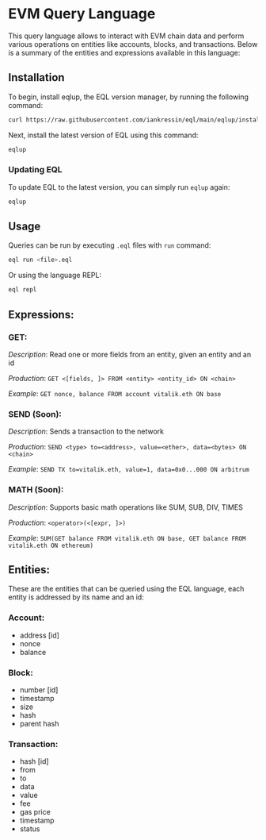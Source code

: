 # EVM Query Language

This query language allows to interact with EVM chain data and perform various operations on entities like accounts, blocks, and transactions. Below is a summary of the entities and expressions available in this language:

## Installation
To begin, install eqlup, the EQL version manager, by running the following command:
```bash
curl https://raw.githubusercontent.com/iankressin/eql/main/eqlup/install.sh | sh
````

Next, install the latest version of EQL using this command:
```bash
eqlup
```

### Updating EQL
To update EQL to the latest version, you can simply run `eqlup` again:
```bash
eqlup
```
## Usage

Queries can be run by executing `.eql` files with `run` command:
```bash
eql run <file>.eql
```

Or using the language REPL:
```bash
eql repl
```

## Expressions:
### GET:
*Description*: Read one or more fields from an entity, given an entity and an id

*Production*: `GET <[fields, ]> FROM <entity> <entity_id> ON <chain>`

*Example*: `GET nonce, balance FROM account vitalik.eth ON base`

### SEND (Soon):
*Description*: Sends a transaction to the network

*Production*:  `SEND <type> to=<address>, value=<ether>, data=<bytes> ON <chain>`

*Example*: `SEND TX to=vitalik.eth, value=1, data=0x0...000 ON arbitrum`

### MATH (Soon):
*Description*: Supports basic math operations like SUM, SUB, DIV, TIMES

*Production*: `<operator>(<[expr, ]>)`

*Example*: `SUM(GET balance FROM vitalik.eth ON base, GET balance FROM vitalik.eth ON ethereum)`

## Entities:

These are the entities that can be queried using the EQL language, each entity is addressed by its name and an id:

### Account:
- address [id]
- nonce
- balance

### Block:
- number [id]
- timestamp
- size 
- hash
- parent hash

### Transaction:
- hash [id]
- from
- to
- data
- value
- fee
- gas price
- timestamp
- status
